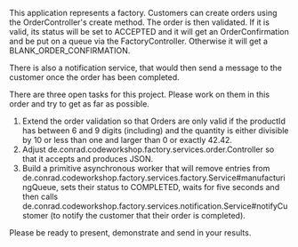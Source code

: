 This application represents a factory. Customers can create orders using the OrderController's create method. The order 
is then validated. If it is valid, its status will be set to ACCEPTED and it will get an OrderConfirmation and be put on a queue via the FactoryController. Otherwise it will get a BLANK_ORDER_CONFIRMATION.

There is also a notification service, that would then send a message to the customer once the order has been completed.

There are three open tasks for this project. Please work on them in this order and try to get as far as possible.

1. Extend the order validation so that Orders are only valid if the productId has between 6 and 9 digits (including) and the quantity is either divisible by 10 or less than one and larger than 0 or exactly 42.42.
2. Adjust de.conrad.codeworkshop.factory.services.order.Controller so that it accepts and produces JSON.
3. Build a primitive asynchronous worker that will remove entries from de.conrad.codeworkshop.factory.services.factory.Service#manufacturingQueue, sets their status to COMPLETED, waits for five seconds and then calls de.conrad.codeworkshop.factory.services.notification.Service#notifyCustomer (to notify the customer that their order is completed).

Please be ready to present, demonstrate and send in your results.
